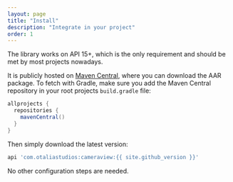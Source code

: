 ```yaml
---
layout: page
title: "Install"
description: "Integrate in your project"
order: 1
---
```


The library works on API 15+, which is the only requirement and should be met by most projects nowadays.

It is publicly hosted on [Maven Central](https://repo.maven.apache.org/maven2/com/otaliastudios/cameraview), where you
can download the AAR package. To fetch with Gradle, make sure you add the Maven Central repository in your root projects `build.gradle` file:

```groovy
allprojects {
  repositories {
    mavenCentral()
  }
}
```

Then simply download the latest version:

```groovy
api 'com.otaliastudios:cameraview:{{ site.github_version }}'
```

No other configuration steps are needed.